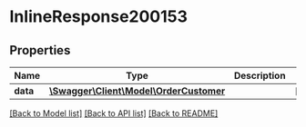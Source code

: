 # InlineResponse200153

## Properties
Name | Type | Description | Notes
------------ | ------------- | ------------- | -------------
**data** | [**\Swagger\Client\Model\OrderCustomer**](OrderCustomer.md) |  | [optional] 

[[Back to Model list]](../../README.md#documentation-for-models) [[Back to API list]](../../README.md#documentation-for-api-endpoints) [[Back to README]](../../README.md)

